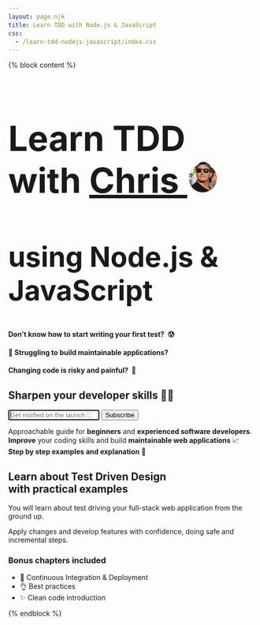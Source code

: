```yaml
---
layout: page.njk
title: Learn TDD with Node.js & JavaScript
css: 
  - /learn-tdd-nodejs-javascript/index.css
---
```


{% block content %}

<div class="alert">
  <h1 class="no-anchor" style="font-size: 5em">
    Learn TDD
     <span class="with-chris">with <a href="https://twitter.com/christian_fei">Chris <img class="logo vam no-shadow" src="/assets/images/cf4.64x64.png" alt=""></a></span>
  </h1>
  <h2 class="no-anchor" style="font-size: 4em">
    using Node.js & JavaScript
  </h2>
  <h4 class="no-anchor">
    Don't know how to start writing your first test? &nbsp;😰
  </h4>
  <h4 class="no-anchor">
    🤔&nbsp;Struggling to build maintainable applications?
  </h4>
  <h4 class="no-anchor">
    Changing code is risky and painful?&nbsp; 🤮
  </h4>
  <div class="tac">
    <form
      action="https://buttondown.email/api/emails/embed-subscribe/learn-tdd-nodejs-javascript"
      method="post"
      target="popupwindow"
      onsubmit="window.open('https://buttondown.email/learn-tdd-nodejs-javascript', 'popupwindow')"
      class="embeddable-buttondown-form"
    >
      <h2 class="no-anchor no-mt tac">
        Sharpen your developer skills 👩‍💻
      </h2>
      <input autofocus type="email" name="email" id="bd-email" placeholder="Get notified on the launch 🚀" class="block-input">
      <input type="hidden" value="1" name="embed"></input>
      <input type="submit" value="Subscribe" class="block-input"></input>
      <p class="contained">
        Approachable guide for <b>beginners</b> and <b>experienced software developers</b>.
        <br>
        <b>Improve</b> your coding skills and build <b>maintainable web applications</b> 📈
        <br>
        <b>Step by step examples and explanation</b> 🐶
      </p>
    </form>
  </div>
  <div class="contained tal">
    <p>
      <h2 class="no-anchor">
        Learn about Test Driven Design<br> with practical examples
      </h2>
    </p>
    <p>
      You will learn about test driving your full-stack web application from the ground up.
    </p>
    <p>
      Apply changes and develop features with confidence, doing safe and incremental steps.
    </p>
    <div class="tal contained">
      <h3 class="no-anchor">Bonus chapters included</h3>
      <ul>
        <li>📗&nbsp;Continuous Integration & Deployment</li>
        <li>👌&nbsp;Best practices</li>
        <li>✨&nbsp;Clean code introduction</li>
      </ul>
    </div>
  </div>
</div>

{% endblock %}